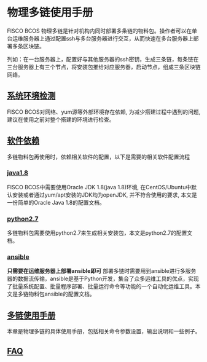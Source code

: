 # 物理多链使用手册

FISCO BCOS 物理多链是针对机构内同时部署多条链的物料包。操作者可以在单台运维服务器上通过配置ssh与多台服务器进行交互，从而快速在多台服务器上部署多条区块链。

列如：在一台服务器上，配置好与其他服务器的ssh密钥，生成三条链，每条链在三台服务器上有三个节点，将安装包推给对应服务器，启动节点，组成三条区块链网络。

## [系统环境检测]()
FISCO BCOS对网络、yum源等外部环境存在依赖, 为减少搭建过程中遇到的问题,建议在使用之前对整个搭建的环境进行检查。  

## [软件依赖]()
多链物料包再使用时，依赖相关软件的配置，以下是需要的相关软件配置流程


### [java1.8]()
FISCO BCOS中需要使用Oracle JDK 1.8(java 1.8)环境, 在CentOS/Ubuntu中默认安装或者通过yum/apt安装的JDK均为openJDK, 并不符合使用的要求, 本文是一份简单的Oracle Java 1.8的配置文档。

### [python2.7]()
多链物料包需要使用python2.7来生成相关安装包，本文是python2.7的配置文档。


### [ansible]()
**只需要在运维服务器上部署ansible即可**
部署多链时需要用到ansible进行多服务器的数据流传输，ansible是基于Python开发，集合了众多运维工具的优点，实现了批量系统配置、批量程序部署、批量运行命令等功能的一个自动化运维工具。本文是多链物料包ansible的配置文档。

## [多链使用手册]()
本章是物理多链的具体使用手册，包括相关命令参数设置，输出说明和一些例子。


## [FAQ]()
